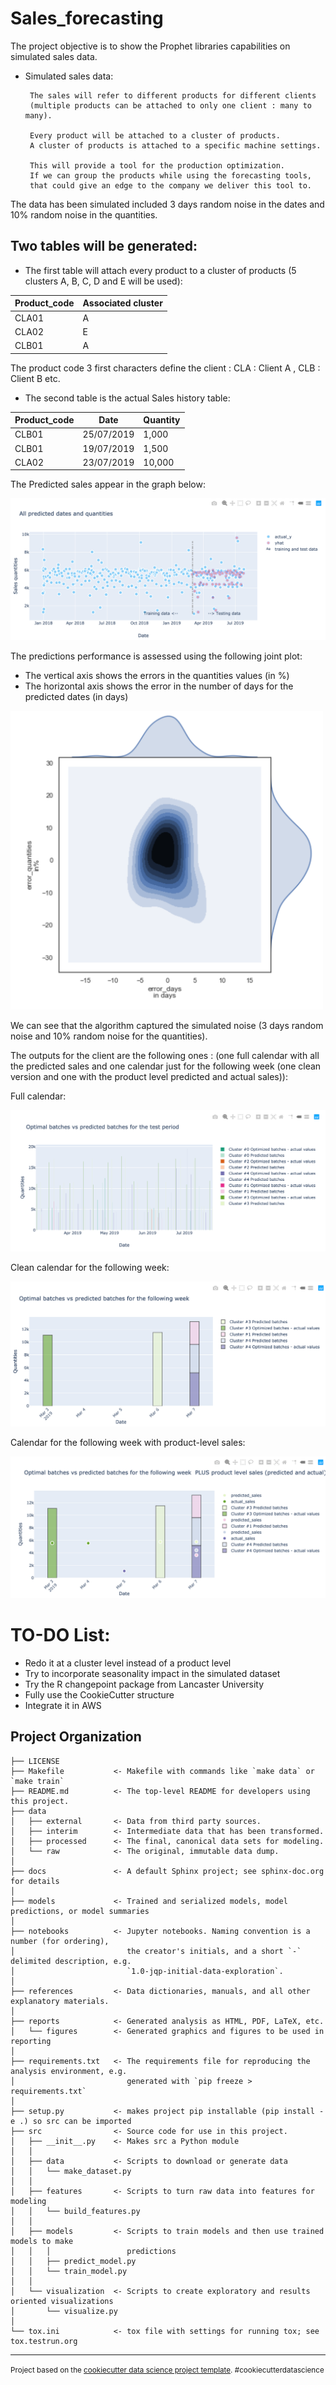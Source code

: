 Sales_forecasting
==============================

The project objective is to show the Prophet libraries capabilities on simulated sales data.

-  Simulated sales data:

        The sales will refer to different products for different clients
        (multiple products can be attached to only one client : many to many). 
        
        Every product will be attached to a cluster of products. 
        A cluster of products is attached to a specific machine settings. 
        
        This will provide a tool for the production optimization. 
        If we can group the products while using the forecasting tools,
        that could give an edge to the company we deliver this tool to.
        
The data has been simulated included 3 days random noise in the dates and 10% random noise in the quantities.

## Two tables will be generated:
- The first table will attach every product to a cluster of products (5 clusters A, B, C, D and E will be used):

| Product_code  |  Associated cluster |
|---|---|
| CLA01  |  A  |
| CLA02  |   E  |
| CLB01  |   A  |

The product code 3 first characters define the client : CLA : Client A , CLB : Client B etc.

- The second table is the actual Sales history table:

| Product_code  | Date  |  Quantity |
|---|---|---|
|  CLB01 | 25/07/2019  | 1,000  |
|  CLB01 | 19/07/2019  |  1,500 |
|   CLA02 | 23/07/2019  |  10,000 |


The Predicted sales appear in the graph below:

![Image of Predicted sales](https://github.com/raphaelribard/Sales_forecasting/blob/master/docs/Predicted_sales.png)


The predictions performance is assessed using the following joint plot: 

- The vertical axis shows the errors in the quantities values (in %)
- The horizontal axis shows the error in the number of days for the predicted dates (in days)
<img src="https://github.com/raphaelribard/Sales_forecasting/blob/master/docs/Predictions_performance.png" width="500">

We can see that the algorithm captured the simulated noise (3 days random noise and 10% random noise for the quantities).

The outputs for the client are the following ones : (one full calendar with all the predicted sales and one calendar just for the following week (one clean version and one with the product level predicted and actual sales)):

Full calendar:

![Image of Full calendar](https://github.com/raphaelribard/Sales_forecasting/blob/development/docs/OverallCalendar.png)

Clean calendar for the following week:

![Image of Clean calendar](https://github.com/raphaelribard/Sales_forecasting/blob/development/docs/CleanWeeklyCalendar.png)

Calendar for the following week with product-level sales:

![Image of Weekly calendar](https://github.com/raphaelribard/Sales_forecasting/blob/development/docs/WeeklyCalendarPlusProductLevel.png)


# TO-DO List:
-  Redo it at a cluster level instead of a product level
-  Try to incorporate seasonality impact in the simulated dataset
-  Try the R changepoint package from Lancaster University
-  Fully use the CookieCutter structure
-  Integrate it in AWS

Project Organization
------------

    ├── LICENSE
    ├── Makefile           <- Makefile with commands like `make data` or `make train`
    ├── README.md          <- The top-level README for developers using this project.
    ├── data
    │   ├── external       <- Data from third party sources.
    │   ├── interim        <- Intermediate data that has been transformed.
    │   ├── processed      <- The final, canonical data sets for modeling.
    │   └── raw            <- The original, immutable data dump.
    │
    ├── docs               <- A default Sphinx project; see sphinx-doc.org for details
    │
    ├── models             <- Trained and serialized models, model predictions, or model summaries
    │
    ├── notebooks          <- Jupyter notebooks. Naming convention is a number (for ordering),
    │                         the creator's initials, and a short `-` delimited description, e.g.
    │                         `1.0-jqp-initial-data-exploration`.
    │
    ├── references         <- Data dictionaries, manuals, and all other explanatory materials.
    │
    ├── reports            <- Generated analysis as HTML, PDF, LaTeX, etc.
    │   └── figures        <- Generated graphics and figures to be used in reporting
    │
    ├── requirements.txt   <- The requirements file for reproducing the analysis environment, e.g.
    │                         generated with `pip freeze > requirements.txt`
    │
    ├── setup.py           <- makes project pip installable (pip install -e .) so src can be imported
    ├── src                <- Source code for use in this project.
    │   ├── __init__.py    <- Makes src a Python module
    │   │
    │   ├── data           <- Scripts to download or generate data
    │   │   └── make_dataset.py
    │   │
    │   ├── features       <- Scripts to turn raw data into features for modeling
    │   │   └── build_features.py
    │   │
    │   ├── models         <- Scripts to train models and then use trained models to make
    │   │   │                 predictions
    │   │   ├── predict_model.py
    │   │   └── train_model.py
    │   │
    │   └── visualization  <- Scripts to create exploratory and results oriented visualizations
    │       └── visualize.py
    │
    └── tox.ini            <- tox file with settings for running tox; see tox.testrun.org


--------

<p><small>Project based on the <a target="_blank" href="https://drivendata.github.io/cookiecutter-data-science/">cookiecutter data science project template</a>. #cookiecutterdatascience</small></p>
